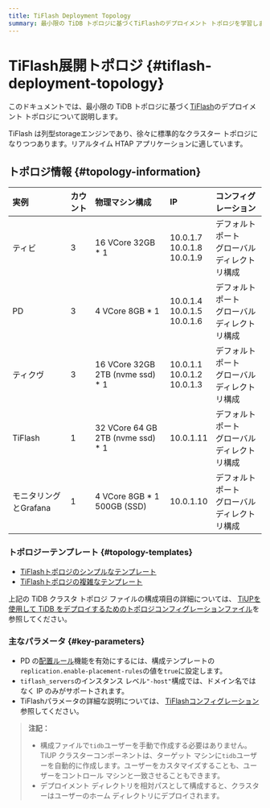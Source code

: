 ```yaml
---
title: TiFlash Deployment Topology
summary: 最小限の TiDB トポロジに基づくTiFlashのデプロイメント トポロジを学習します。
---
```


# TiFlash展開トポロジ {#tiflash-deployment-topology}

このドキュメントでは、最小限の TiDB トポロジに基づく[TiFlash](/tiflash/tiflash-overview.md)のデプロイメント トポロジについて説明します。

TiFlash は列型storageエンジンであり、徐々に標準的なクラスター トポロジになりつつあります。リアルタイム HTAP アプリケーションに適しています。

## トポロジ情報 {#topology-information}

| 実例             | カウント | 物理マシン構成                           | IP                                   | コンフィグレーション                 |
| :------------- | :--- | :-------------------------------- | :----------------------------------- | :------------------------- |
| ティビ            | 3    | 16 VCore 32GB * 1                 | 10.0.1.7<br/> 10.0.1.8<br/> 10.0.1.9 | デフォルトポート<br/>グローバルディレクトリ構成 |
| PD             | 3    | 4 VCore 8GB * 1                   | 10.0.1.4<br/> 10.0.1.5<br/> 10.0.1.6 | デフォルトポート<br/>グローバルディレクトリ構成 |
| ティクヴ           | 3    | 16 VCore 32GB 2TB (nvme ssd) * 1  | 10.0.1.1<br/> 10.0.1.2<br/> 10.0.1.3 | デフォルトポート<br/>グローバルディレクトリ構成 |
| TiFlash        | 1    | 32 VCore 64 GB 2TB (nvme ssd) * 1 | 10.0.1.11                            | デフォルトポート<br/>グローバルディレクトリ構成 |
| モニタリングとGrafana | 1    | 4 VCore 8GB * 1 500GB (SSD)       | 10.0.1.10                            | デフォルトポート<br/>グローバルディレクトリ構成 |

### トポロジーテンプレート {#topology-templates}

-   [TiFlashトポロジのシンプルなテンプレート](https://github.com/pingcap/docs/blob/master/config-templates/simple-tiflash.yaml)
-   [TiFlashトポロジの複雑なテンプレート](https://github.com/pingcap/docs/blob/master/config-templates/complex-tiflash.yaml)

上記の TiDB クラスタ トポロジ ファイルの構成項目の詳細については、 [TiUPを使用して TiDB をデプロイするためのトポロジコンフィグレーションファイル](/tiup/tiup-cluster-topology-reference.md)を参照してください。

### 主なパラメータ {#key-parameters}

-   PD の[配置ルール](/configure-placement-rules.md)機能を有効にするには、構成テンプレートの`replication.enable-placement-rules`の値を`true`に設定します。
-   `tiflash_servers`のインスタンス レベル`"-host"`構成では、ドメイン名ではなく IP のみがサポートされます。
-   TiFlashパラメータの詳細な説明については、 [TiFlashコンフィグレーション](/tiflash/tiflash-configuration.md)参照してください。

> **注記：**
>
> -   構成ファイルで`tidb`ユーザーを手動で作成する必要はありません。TiUP クラスターコンポーネントは、ターゲット マシンに`tidb`ユーザーを自動的に作成します。ユーザーをカスタマイズすることも、ユーザーをコントロール マシンと一致させることもできます。
> -   デプロイメント ディレクトリを相対パスとして構成すると、クラスターはユーザーのホーム ディレクトリにデプロイされます。
